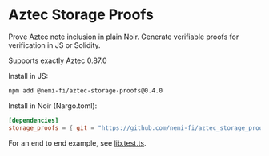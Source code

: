 # Aztec Storage Proofs

Prove Aztec note inclusion in plain Noir. Generate verifiable proofs for verification in JS or Solidity.

Supports exactly Aztec 0.87.0

Install in JS:

```sh
npm add @nemi-fi/aztec-storage-proofs@0.4.0
```

Install in Noir (Nargo.toml):

```toml
[dependencies]
storage_proofs = { git = "https://github.com/nemi-fi/aztec_storage_proofs", tag = "v0.4.0", directory = "lib" }
```

For an end to end example, see [lib.test.ts](lib.test.ts).
